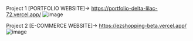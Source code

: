 Project 1 [PORTFOLIO WEBSITE]-> https://portfolio-delta-lilac-72.vercel.app/
![image](https://github.com/TerminatorSS24/ShadowFox/assets/125677043/4062056a-3fef-42c1-b3ec-1aa89f234360)

Project 2 [E-COMMERCE WEBSITE]-> https://ezshopping-beta.vercel.app/
![image](https://github.com/TerminatorSS24/ShadowFox/assets/125677043/78744b13-ca09-417d-ab79-59e7c0660651)
